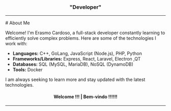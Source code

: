 <div align="center"><h3>"Developer"</h3></div>
<hr>
# About Me

Welcome! I'm Erasmo Cardoso, a full-stack developer constantly learning to efficiently solve complex problems. Here are some of the technologies I work with:

- **Languages:** C++, GoLang, JavaScript (Node.js), PHP, Python
- **Frameworks/Libraries:** Express, React, Laravel, Electron ,QT
- **Databases:** SQL (MySQL, MariaDB), NoSQL (DynamoDB)
- **Tools:** Docker

I am always seeking to learn more and stay updated with the latest technologies.

   



<div align="center"><h4>  Welcome !!!  |    Bem-vindo !!!!!! </h4></div>

<hr>
